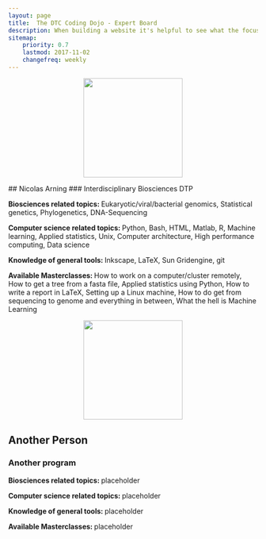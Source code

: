 ```yaml
---
layout: page
title:  The DTC Coding Dojo - Expert Board
description: When building a website it's helpful to see what the focus of your site is. This page is an example of how to show a website's focus.
sitemap:
    priority: 0.7
    lastmod: 2017-11-02
    changefreq: weekly
---
```



<p style="text-align:center;"> <img class="center" height="200" src="{{ "../cvpic.png" | absolute_url }}" alt="" /> </p>
## Nicolas Arning
### Interdisciplinary Biosciences DTP

<b> Biosciences related topics: </b> Eukaryotic/viral/bacterial genomics, Statistical genetics, Phylogenetics, DNA-Sequencing

<b> Computer science related topics: </b> Python, Bash, HTML, Matlab, R, Machine learning, Applied statistics, Unix, Computer architecture, High performance computing, Data science

<b> Knowledge of general tools: </b> Inkscape, LaTeX, Sun Gridengine, git

<b> Available Masterclasses: </b>  How to work on a computer/cluster remotely, How to get a tree from a fasta file, Applied statistics using Python, How to write a report in LaTeX, Setting up a Linux machine, How to do get from sequencing to genome and everything in between, What the hell is Machine Learning

<p></p>

<p style="text-align:center;"> <img class="center" height="200" src="{{ "../empty.png" | absolute_url }}" alt="" /> </p>


## Another Person
### Another program

<b> Biosciences related topics: </b> placeholder

<b> Computer science related topics: </b> placeholder

<b> Knowledge of general tools: </b> placeholder

<b> Available Masterclasses: </b> placeholder